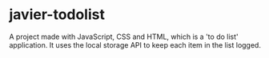 # javier-todolist
A project made with JavaScript, CSS and HTML, which is a 'to do list' application. It uses the local storage API to keep each item in the list logged.

